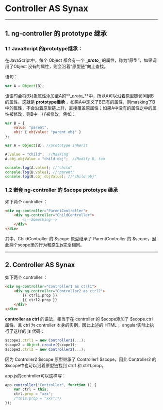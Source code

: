 #  Controller AS Synax

---

## 1. ng-controller 的 prototype 继承

### 1.1 JavaScript 的prototype继承：

在JavaScript中，每个 Object 都会有一个 **\__proto\__** 的属性，称为“原型”，如果调用了Object 没有的属性，则会沿着“原型链”向上查找。

语句：
```js
var A = Object(B);
```

该语句会将B对象属性添加至A的**\__proto\__**中，所以A可以沿着原型链访问到B的属性，这就是 **prototype继承** ，如果A中定义了B已有的属性，则masking了B中的属性，不会沿着原型链上升，直接覆盖原属性；如果A中没有的属性之中的属性被修改，则B中一样被修改，例如：
```js
var B = {
    value: "parent",
    obj: { objValue: "parent obj" }
};

var A = Object(B); //prototype inherit

A.value = "child";  //Masking
A.obj.objValue = "child obj";  //Modify B, too

console.log(A.value); //"child"
console.log(B.value); //"parent"
console.log(B.obj.objValue); //"child obj"
```

### 1.2 嵌套 ng-controller 的 $scope prototype 继承

如下两个 controller ：
```html
<div ng-controller="ParentController">
    <div ng-controller="ChildController">
        <!--Something-->
    </div>
</div>
```

其中，ChildController 的 \$scope 原型继承了 ParentController 的 \$scope，因此两个scope里的行为和原生js完全相同。

---

## 2. Controller AS Synax

如下两个 controller ：

```html
<div ng-controller="Controller1 as ctrl1"> 
    <div ng-controller="Controller2 as ctrl2">
        {{ ctrl1.prop }}
        {{ ctrl2.prop }}
    </div>
</div>
```
**controller as ctrl** 的语法，相当于在 controller 的 \$scope添加了 \$scope.ctrl 属性，且 ctrl 为 controller 本身的实例，因此上述的 HTML ，angular实际上执行了这样的 js 代码：

```js
$scope1.ctrl1 = new Controller1(...);
$scope2 = Object.create($scope1);
$scope2.ctrl2 = new Controller2(...);
```

因为 Controller2 \$scope 原型继承了 Controller1 \$scope，因此 Controller2 的 \$scope中也可以沿着原型链找到 ctrl1 和 ctrl1.prop。

app.js的controller可以这样写：

```js
app.controller("Controller", function () {
    var ctrl = this;
    ctrl.prop = "xxx"; 
    /*this.prop = "xxx";*/
});

```
